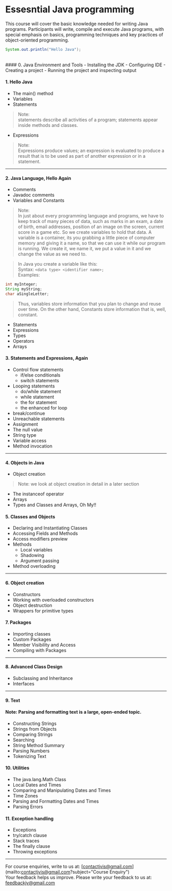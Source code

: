 # Essesntial Java programming

This course will cover the basic knowledge needed for writing Java programs.
Participants will write, compile and execute Java programs, with special emphasis on basics, programming techniques and
key practices of object-oriented programming.
<br>
 ```java
 System.out.println("Hello Java");
 ```
<br>
#### 0. Java Environment and Tools
- Installing the JDK
- Configuring IDE
- Creating a project
- Running the project and inspecting output

#### 1. Hello Java
- The main() method
- Variables
- Statements 
> Note:<br> statements describe all activities of a program; statements appear inside methods and classes.
- Expressions
> Note:<br> Expressions produce values; an expression is evaluated to produce a result that is to be used as part of another expression or in a statement.

<hr>

#### 2. Java Language, Hello Again
- Comments
- Javadoc comments
- Variables and Constants
> Note: <br> In just about every programming language and programs, we have to keep track of many pieces of data, such as marks in an exam, 
a date of birth, email addresses, position of an image on the screen, current score in a game etc.
So we create variables to hold that data. A variable is a container, its you grabbing a little piece of computer
memory and giving it a name, so that we can use it while our program is running.
We create it, we name it, we put a value in it and we change the value as we need to.

> In Java you create a variable like this:<br/>
> Syntax: `<data type> <identifier name>;`<br/>
> Examples:<br/>
```java
int myInteger;
String myString;
char aSingleLetter;
```

> Thus, variables store information that you plan to change and reuse over time. On the other hand, Constants store information that is, well, constant.

- Statements
- Expressions
- Types
- Operators
- Arrays

#### 3. Statements and Expressions, Again
- Control flow statements
  - if/else conditionals
  - switch statements
- Looping statements
  - do/while statement
  - while statement
  - the for statement
  - the enhanced for loop
- break/continue
- Unreachable statements
- Assignment
- The null value
- String type
- Variable access
- Method invocation

<hr>

#### 4. Objects in Java
- Object creation
> Note: we look at object creation in detail in a later section 
- The instanceof operator
- Arrays
- Types and Classes and Arrays, Oh My!!

#### 5. Classes and Objects
- Declaring and Instantiating Classes
- Accessing Fields and Methods
- Access modifiers preview
- Methods
  - Local variables
  - Shadowing
  - Argument passing
- Method overloading

<hr>

#### 6. Object creation
- Constructors
- Working with overloaded constructors
- Object destruction
- Wrappers for primitive types

#### 7. Packages
- Importing classes
- Custom Packages
- Member Visibility and Access
- Compiling with Packages

<hr>

#### 8. Advanced Class Design
- Subclassing and Inheritance
- Interfaces

<hr>

#### 9. Text
#### Note: Parsing and formatting text is a large, open-ended topic.
- Constructing Strings
- Strings from Objects
- Comparing Strings
- Searching
- String Method Summary
- Parsing Numbers
- Tokenizing Text

#### 10. Utilities
- The java.lang.Math Class
- Local Dates and Times
- Comparing and Manipulating Dates and Times
- Time Zones
- Parsing and Formatting Dates and Times
- Parsing Errors

#### 11. Exception handling
- Exceptions
- try/catch clause
- Stack traces
- The finally clause
- Throwing exceptions

<hr>

For course enquiries, write to us at: [contactjvis@gmail.com](mailto:contactjvis@gmail.com?subject="Course Enquiry")<br>
Your feedback helps us improve. Please write your feedback to us at: [feedbackjv@gmail.com](mailto:feedbackjv@gmail.com?subject=Feedback)
